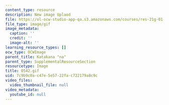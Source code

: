 ```yaml
---
content_type: resource
description: New image Uplaod
file: https://ol-ocw-studio-app-qa.s3.amazonaws.com/courses/res-21g-01-kana-spring-2010/7c9b9c0ac47e5e5722fac722179a8c9c_0542.gif
file_type: image/gif
image_metadata:
  caption: ''
  credit: ''
  image-alt: ''
learning_resource_types: []
ocw_type: OCWImage
parent_title: Katakana "na"
parent_type: SupplementalResourceSection
resourcetype: Image
title: 0542.gif
uid: 7c9b9c0a-c47e-5e57-22fa-c722179a8c9c
video_files:
  video_thumbnail_file: null
video_metadata:
  youtube_id: null
---
```

